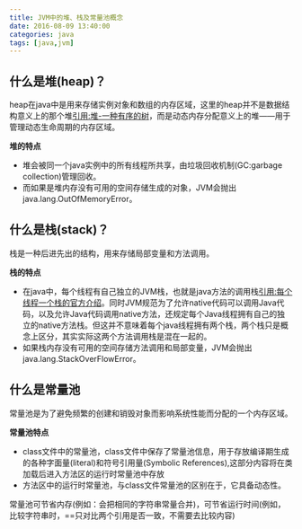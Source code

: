 ```yaml
---
title: JVM中的堆、栈及常量池概念
date: 2016-08-09 13:40:00
categories: java
tags: [java,jvm]
---
```

## 什么是堆(heap)？
heap在java中是用来存储实例对象和数组的内存区域，这里的heap并不是数据结构意义上的那个堆[引用:堆-一种有序的树](https://en.wikipedia.org/wiki/Heap_(data_structure))，而是动态内存分配意义上的堆——用于管理动态生命周期的内存区域。

<!--more-->

**堆的特点**
- 堆会被同一个java实例中的所有线程所共享，由垃圾回收机制(GC:garbage collection)管理回收。
- 而如果是堆内存没有可用的空间存储生成的对象，JVM会抛出java.lang.OutOfMemoryError。

## 什么是栈(stack)？
栈是一种后进先出的结构，用来存储局部变量和方法调用。

**栈的特点**
- 在java中，每个线程有自己独立的JVM栈，也就是java方法的调用栈[引用:每个线程一个栈的官方介绍](https://docs.oracle.com/javase/specs/jvms/se8/html/jvms-2.html#jvms-2.5.2)。同时JVM规范为了允许native代码可以调用Java代码，以及允许Java代码调用native方法，还规定每个Java线程拥有自己的独立的native方法栈。但这并不意味着每个java线程拥有两个栈，两个栈只是概念上区分，其实实际这两个方法调用栈是混在一起的。
- 如果栈内存没有可用的空间存储方法调用和局部变量，JVM会抛出java.lang.StackOverFlowError。

## 什么是常量池
常量池是为了避免频繁的创建和销毁对象而影响系统性能而分配的一个内存区域。

**常量池特点**
- class文件中的常量池，class文件中保存了常量池信息，用于存放编译期生成的各种字面量(literal)和符号引用量(Symbolic References),这部分内容将在类加载后进入方法区的运行时常量池中存放
- 方法区中的运行时常量池，与class文件常量池的区别在于，它具备动态性。

常量池可节省内存(例如：会把相同的字符串常量合并)，可节省运行时间(例如，比较字符串时，==只对比两个引用是否一致，不需要去比较内容)